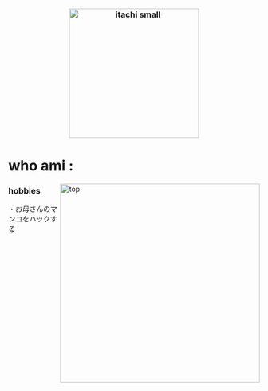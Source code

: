 <h3 align=center><img src="https://camo.githubusercontent.com/a43d28231fa1d85cd297c17296c478df851780398af8b8a6a129ef4f936e341f/68747470733a2f2f63646e2e646973636f72646170702e636f6d2f6174746163686d656e74732f313237323633303734303737323937383733382f313237363639303334373831323036353239312f6974616368695f736d616c6c2e706e673f65783d36366361373230612669733d363663393230386126686d3d3966643131366438656564356162633236666365366661363833356163356365363334666530656332393034323736343632316664623166316431666330613526" alt="itachi small" width=260></h3>

<h1>who ami :</h1>
<img src="https://cdn.discordapp.com/attachments/1267557542872092806/1276701679370371174/itachi-lol.gif?ex=66ca7c98&is=66c92b18&hm=7379174fe250b75b79e4ad0885ead9d287320575c6076cc0089bccbf06a61d0a&" alt="top" align=right width=400>
<h3>hobbies</h3>
<p>・お母さんのマンコをハックする</p>
